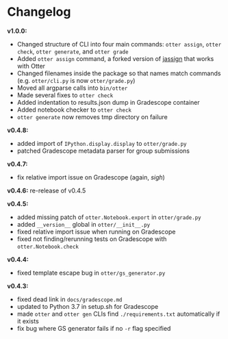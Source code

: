 # Changelog

**v1.0.0:**

* Changed structure of CLI into four main commands: `otter assign`, `otter check`, `otter generate`, and `otter grade`
* Added `otter assign` command, a forked version of [jassign](https://github.com/okpy/jassign) that works with Otter
* Changed filenames inside the package so that names match commands (e.g. `otter/cli.py` is now `otter/grade.py`)
* Moved all argparse calls into `bin/otter`
* Made several fixes to `otter check`
* Added indentation to results.json dump in Gradescope container
* Added notebook checker to `otter check`
* `otter generate` now removes tmp directory on failure

**v0.4.8:**

* added import of `IPython.display.display` to `otter/grade.py`
* patched Gradescope metadata parser for group submissions

**v0.4.7:**

* fix relative import issue on Gradescope (again, *sigh*)

**v0.4.6:** re-release of v0.4.5

**v0.4.5:**

* added missing patch of `otter.Notebook.export` in `otter/grade.py`
* added `__version__` global in `otter/__init__.py`
* fixed relative import issue when running on Gradescope
* fixed not finding/rerunning tests on Gradescope with `otter.Notebook.check`

**v0.4.4:**

* fixed template escape bug in `otter/gs_generator.py`

**v0.4.3:**

* fixed dead link in `docs/gradescope.md`
* updated to Python 3.7 in setup.sh for Gradescope
* made `otter` and `otter gen` CLIs find `./requirements.txt` automatically if it exists
* fix bug where GS generator fails if no `-r` flag specified
